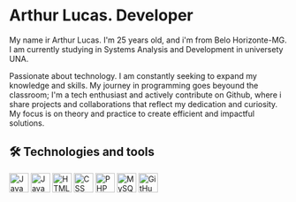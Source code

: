 # Arthur Lucas. Developer

My name ir Arthur Lucas. I'm 25 years old, and i'm from Belo Horizonte-MG. I am currently studying in Systems Analysis and Development in universety UNA.

Passionate about technology. I am constantly seeking to expand my knowledge and skills. My journey in programming goes beyound the classroom; I'm a tech enthusiast and actively contribute on Github, where i share projects and collaborations that reflect my dedication and curiosity. My focus is on theory and practice to create efficient and impactful solutions.

## 🛠️ Technologies and tools

<p align="left">
  <img src="https://cdn.jsdelivr.net/gh/devicons/devicon/icons/java/java-original.svg" width="35" height="35" alt="Java"/>
  <img src="https://cdn.jsdelivr.net/gh/devicons/devicon/icons/javascript/javascript-original.svg" width="35" height="35" alt="JavaScript"/>
  <img src="https://cdn.jsdelivr.net/gh/devicons/devicon/icons/html5/html5-original.svg" width="35" height="35" alt="HTML"/>
  <img src="https://cdn.jsdelivr.net/gh/devicons/devicon/icons/css3/css3-original.svg" width="35" height="35" alt="CSS"/>
  <img src="https://cdn.jsdelivr.net/gh/devicons/devicon/icons/php/php-original.svg" width="35" height="35" alt="PHP"/>
  <img src="https://cdn.jsdelivr.net/gh/devicons/devicon/icons/mysql/mysql-original.svg" width="35" height="35" alt="MySQL"/>
  <img src="https://cdn.jsdelivr.net/gh/devicons/devicon/icons/github/github-original.svg" width="35" height="35" alt="GitHub"/>
</p>


